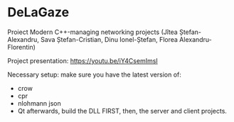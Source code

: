 # DeLaGaze
Proiect Modern C++-managing networking projects (Jîtea Ștefan-Alexandru, Sava Ștefan-Cristian, Dinu Ionel-Ștefan, Florea Alexandru-Florentin)

Project presentation: https://youtu.be/iY4CsemImsI

Necessary setup:
make sure you have the latest version of:
- crow
- cpr
- nlohmann json
- Qt
afterwards, build the DLL FIRST, then, the server and client projects.